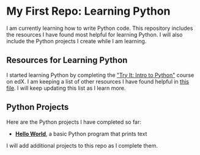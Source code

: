 # My First Repo: Learning Python
I am currently learning how to write Python code. This repository includes the resources I have found most helpful for learning Python. I will also include the Python projects I create while I am learning.
## Resources for Learning Python
I started learning Python by completing the ["Try It: Intro to Python"](https://www.edx.org/course/intro-python) course on edX. I am keeping a list of other resources I have found helpful in [this file](my-first-repo/python_coding_resources.md). I will keep updating this list as I learn more.
## Python Projects
Here are the Python projects I have completed so far:

* **[Hello World](my-first-repo/hello_world)**, a basic Python program that prints text

I will add additional projects to this repo as I complete them.
